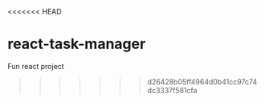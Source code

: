 <<<<<<< HEAD
# react-task-manager
Fun react project
>>>>>>> d26428b05ff4964d0b41cc97c74dc3337f581cfa
